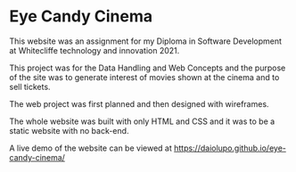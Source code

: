 # Eye Candy Cinema

This website was an assignment for my Diploma in Software Development at Whitecliffe technology and innovation 2021. 

This project was for the Data Handling and Web Concepts and the purpose of the site was to generate interest of movies shown at the cinema and to sell tickets.

The web project was first planned and then designed with wireframes.

The whole website was built with only HTML and CSS and it was to be a static website with no back-end.

A live demo of the website can be viewed at https://daiolupo.github.io/eye-candy-cinema/
